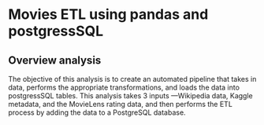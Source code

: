 # Movies ETL using pandas and postgressSQL
## Overview analysis
The objective of this analysis is to create an automated pipeline that takes in data, performs the appropriate transformations, and loads the data into postgressSQL tables. This analysis takes 3 inputs —Wikipedia data, Kaggle metadata, and the MovieLens rating data, and then performs the ETL process by adding the data to a PostgreSQL database.
